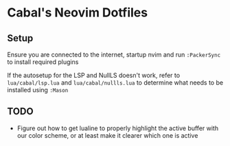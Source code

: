 # Cabal's Neovim Dotfiles

## Setup

Ensure you are connected to the internet,
startup nvim and run `:PackerSync` to install required plugins

If the autosetup for the LSP and NullLS doesn't work,
refer to `lua/cabal/lsp.lua` and `lua/cabal/nullls.lua`
to determine what needs to be installed using `:Mason`

## TODO

- Figure out how to get lualine to properly highlight the active buffer with our color scheme, or at least make it clearer which one is active

